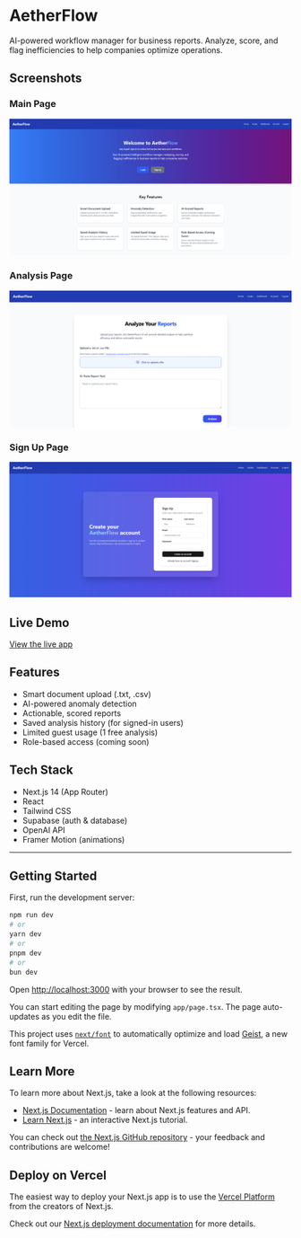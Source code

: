 
# AetherFlow

AI-powered workflow manager for business reports. Analyze, score, and flag inefficiencies to help companies optimize operations.


## Screenshots

### Main Page
![Main Page](./public/images/main.png)

### Analysis Page
![Analysis Page](./public/images/Analysispage.png)

### Sign Up Page
![Sign Up Page](./public/images/signUP.png)


## Live Demo

[View the live app](https://aetherflow-three.vercel.app/)

## Features

- Smart document upload (.txt, .csv)
- AI-powered anomaly detection
- Actionable, scored reports
- Saved analysis history (for signed-in users)
- Limited guest usage (1 free analysis)
- Role-based access (coming soon)

## Tech Stack

- Next.js 14 (App Router)
- React
- Tailwind CSS
- Supabase (auth & database)
- OpenAI API
- Framer Motion (animations)

---


## Getting Started

First, run the development server:

```bash
npm run dev
# or
yarn dev
# or
pnpm dev
# or
bun dev
```

Open [http://localhost:3000](http://localhost:3000) with your browser to see the result.

You can start editing the page by modifying `app/page.tsx`. The page auto-updates as you edit the file.

This project uses [`next/font`](https://nextjs.org/docs/app/building-your-application/optimizing/fonts) to automatically optimize and load [Geist](https://vercel.com/font), a new font family for Vercel.


## Learn More

To learn more about Next.js, take a look at the following resources:

- [Next.js Documentation](https://nextjs.org/docs) - learn about Next.js features and API.
- [Learn Next.js](https://nextjs.org/learn) - an interactive Next.js tutorial.

You can check out [the Next.js GitHub repository](https://github.com/vercel/next.js) - your feedback and contributions are welcome!

## Deploy on Vercel

The easiest way to deploy your Next.js app is to use the [Vercel Platform](https://vercel.com/new?utm_medium=default-template&filter=next.js&utm_source=create-next-app&utm_campaign=create-next-app-readme) from the creators of Next.js.

Check out our [Next.js deployment documentation](https://nextjs.org/docs/app/building-your-application/deploying) for more details.
